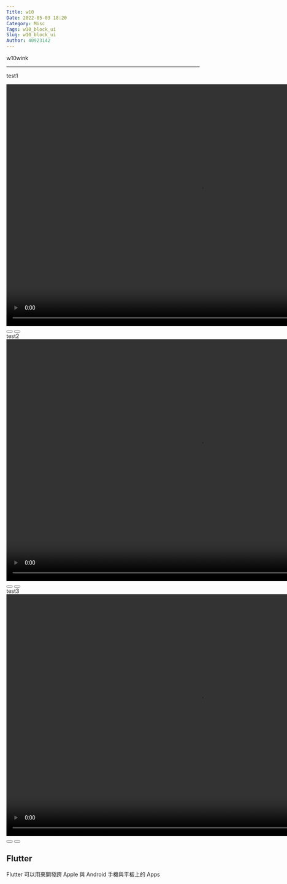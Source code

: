 ```yaml
---
Title: w10
Date: 2022-05-03 18:20
Category: Misc
Tags: w10_block_ui
Slug: w10_block_ui
Author: 40923142
---
```


w10wink

<!-- PELICAN_END_SUMMARY -->

----
test1
<link rel="stylesheet" type="text/css" href="./../cmsimde/static/winkPlayer.css">
<script type="text/javascript" src="./../cmsimde/static/winkPlayer.js"></script>
<script>
var winkVideoData6 = {
  dataVersion: 1,
  frameRate: 10,
  buttonFrameLength: 5,
  buttonFrameOffset: 2,
  frameStops: {
  },
};
</script>
<div class="winkVideoContainerClass"><video width="1008" height="630" autoplay="autoplay" class="winkVideoClass" data-dirname="./../cmsimde/static" data-varname="winkVideoData6" loop="loop" muted="" playsinline="">
<source src="./../downloads//w10_block_ui.mp4" type="video/mp4" /></video>
<div class="winkVideoOverlayClass"></div>
<div class="winkVideoControlBarClass"><button class="winkVideoControlBarPlayButtonClass"></button> <button class="winkVideoControlBarPauseButtonClass"></button>
<div class="winkVideoControlBarProgressLeftClass"></div>
<div class="winkVideoControlBarProgressEmptyMiddleClass"></div>
<div class="winkVideoControlBarProgressRightClass"></div>
<div class="winkVideoControlBarProgressFilledMiddleClass"></div>
<div class="winkVideoControlBarProgressThumbClass"></div>
</div>
<div class="winkVideoPlayOverlayClass"></div>
</div>
test2
<link rel="stylesheet" type="text/css" href="./../cmsimde/static/winkPlayer.css">
<script type="text/javascript" src="./../cmsimde/static/winkPlayer.js"></script>
<script>
var winkVideoData7 = {
  dataVersion: 1,
  frameRate: 10,
  buttonFrameLength: 5,
  buttonFrameOffset: 2,
  frameStops: {
  },
};
</script>
<div class="winkVideoContainerClass"><video width="1008" height="630" autoplay="autoplay" class="winkVideoClass" data-dirname="./../cmsimde/static" data-varname="winkVideoData7" loop="loop" muted="" playsinline="">
<source src="./../downloads//w10_nx_integ.mp4" type="video/mp4" /></video>
<div class="winkVideoOverlayClass"></div>
<div class="winkVideoControlBarClass"><button class="winkVideoControlBarPlayButtonClass"></button> <button class="winkVideoControlBarPauseButtonClass"></button>
<div class="winkVideoControlBarProgressLeftClass"></div>
<div class="winkVideoControlBarProgressEmptyMiddleClass"></div>
<div class="winkVideoControlBarProgressRightClass"></div>
<div class="winkVideoControlBarProgressFilledMiddleClass"></div>
<div class="winkVideoControlBarProgressThumbClass"></div>
</div>
<div class="winkVideoPlayOverlayClass"></div>
</div>
test3
<link rel="stylesheet" type="text/css" href="./../cmsimde/static/winkPlayer.css">
<script type="text/javascript" src="./../cmsimde/static/winkPlayer.js"></script>
<script>
var winkVideoData8 = {
  dataVersion: 1,
  frameRate: 10,
  buttonFrameLength: 5,
  buttonFrameOffset: 2,
  frameStops: {
  },
};
</script>
<div class="winkVideoContainerClass"><video width="1008" height="630" autoplay="autoplay" class="winkVideoClass" data-dirname="./../cmsimde/static" data-varname="winkVideoData8" loop="loop" muted="" playsinline="">
<source src="./../downloads/w10_ssh.mp4" type="video/mp4" /></video>
<div class="winkVideoOverlayClass"></div>
<div class="winkVideoControlBarClass"><button class="winkVideoControlBarPlayButtonClass"></button> <button class="winkVideoControlBarPauseButtonClass"></button>
<div class="winkVideoControlBarProgressLeftClass"></div>
<div class="winkVideoControlBarProgressEmptyMiddleClass"></div>
<div class="winkVideoControlBarProgressRightClass"></div>
<div class="winkVideoControlBarProgressFilledMiddleClass"></div>
<div class="winkVideoControlBarProgressThumbClass"></div>
</div>
<div class="winkVideoPlayOverlayClass"></div>
</div>


Flutter
----

Flutter 可以用來開發跨 Apple 與 Android 手機與平板上的 Apps

